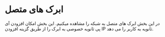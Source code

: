 # ابرک های متصل

در این بخش ابرک های متصل به شبکه را مشاهده میکنیم. این بخش امکان افزودن آی پی ثانویه خصوصی به ابرک را از طریق گزینه افزودن IP ثانویه به کاربر را می دهد.

<DarkModeImage
  dark-src="/images/guides/fa/dark/networks/vm-connected.png"
  light-src="/images/guides/fa/light/networks/vm-connected.png"
  alt="Connected Instance"
/>
